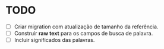  # TODO
- [ ] Criar migration com atualização de tamanho da referência.
- [ ] Construir **raw text** para os campos de busca de palavra.
- [ ] Incluir significados das palavras.
